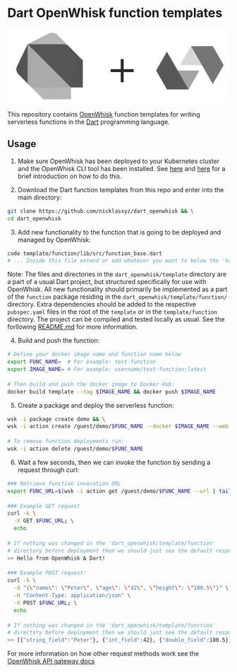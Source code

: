 
# Dart OpenWhisk function templates

<p align="center">
  <img src="preview/logo.png" />
</p>

This repository contains [OpenWhisk](https://openwhisk.apache.org/) function templates for writing serverless functions in the [Dart](https://dart.dev/) programming language.


## Usage

1. Make sure OpenWhisk has been deployed to your Kubernetes cluster and the OpenWhisk CLI tool has been installed. See [here](https://github.com/NicklasXYZ/selfhosted-serverless) and [here](https://github.com/NicklasXYZ/selfhosted-serverless/blob/main/OpenWhisk.md) for a brief introduction on how to do this.

2. Download the Dart function templates from this repo and enter into the main directory:

```bash
git clone https://github.com/nicklasxyz/dart_openwhisk && \
cd dart_openwhisk
```

3. Add new functionality to the function that is going to be deployed and managed by OpenWhisk:

``` bash
code template/function/lib/src/function_base.dart
# ... Inside this file extend or add whatever you want to below the 'handleRequest' function  
```

Note: The files and directories in the `dart_openwhisk/template` directory are a part of a usual Dart project, but structured specifically for use with OpenWhisk. All new functionality should primarily be implemented as a part of the `function` package residing in the `dart_openwhisk/template/function/` directory. Extra dependencies should be added to the respective `pubspec.yaml` files in the root of the `template` or in the `template/function` directory. The project can be compiled and tested locally as usual. See the forllowing [README.md](template/README.md) for more information.

4. Build and push the function:

```bash
# Define your docker image name and function name below
export FUNC_NAME=  # For example: test-function
export IMAGE_NAME= # For example: username/test-function:latest

# Then build and push the docker image to Docker Hub:
docker build template --tag $IMAGE_NAME && docker push $IMAGE_NAME
```

5. Create a package and deploy the serverless function:

```bash
wsk -i package create demo && \
wsk -i action create /guest/demo/$FUNC_NAME --docker $IMAGE_NAME --web true

# To remove function deployments run:
wsk -i action delete /guest/demo/$FUNC_NAME
```

6. Wait a few seconds, then we can invoke the function by sending a request through curl:

```bash
### Retrieve function invocation URL
export FUNC_URL=$(wsk -i action get /guest/demo/$FUNC_NAME --url | tail -1)

### Example GET request
curl -k \
  -X GET $FUNC_URL; \
  echo

# If nothing was changed in the 'dart_openwhisk/template/function' 
# directory before deployment then we should just see the default response:
>> Hello from OpenWhisk & Dart!

### Example POST request:
curl -k \
  -d "{\"name\": \"Peter\", \"age\": \"42\", \"height\": \"180.5\"}" \
  -H "Content-Type: application/json" \
  -X POST $FUNC_URL; \
  echo

# If nothing was changed in the 'dart_openwhisk/template/function'
# directory before deployment then we should just see the default response:
>> [{"string_field":"Peter"}, {"int_field":42}, {"double_field":180.5}]
```

For more information on how other request methods work see the [OpenWhisk API gateway docs](https://github.com/apache/openwhisk/blob/master/docs/apigateway.md)